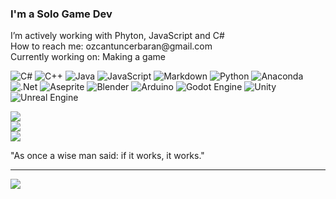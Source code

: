 <h3 align="left">I'm a Solo Game Dev</h3>

<p align="left">
  I’m actively working with Phyton, JavaScript and C#<br>
  How to reach me: ozcantuncerbaran@gmail.com<br>
  Currently working on: Making a game
</p>

![C#](https://img.shields.io/badge/c%23-%23239120.svg?style=for-the-badge&logo=csharp&logoColor=white) ![C++](https://img.shields.io/badge/c++-%2300599C.svg?style=for-the-badge&logo=c%2B%2B&logoColor=white) ![Java](https://img.shields.io/badge/java-%23ED8B00.svg?style=for-the-badge&logo=openjdk&logoColor=white) ![JavaScript](https://img.shields.io/badge/javascript-%23323330.svg?style=for-the-badge&logo=javascript&logoColor=%23F7DF1E) ![Markdown](https://img.shields.io/badge/markdown-%23000000.svg?style=for-the-badge&logo=markdown&logoColor=white) ![Python](https://img.shields.io/badge/python-3670A0?style=for-the-badge&logo=python&logoColor=ffdd54) ![Anaconda](https://img.shields.io/badge/Anaconda-%2344A833.svg?style=for-the-badge&logo=anaconda&logoColor=white) ![.Net](https://img.shields.io/badge/.NET-5C2D91?style=for-the-badge&logo=.net&logoColor=white) ![Aseprite](https://img.shields.io/badge/Aseprite-FFFFFF?style=for-the-badge&logo=Aseprite&logoColor=#7D929E) ![Blender](https://img.shields.io/badge/blender-%23F5792A.svg?style=for-the-badge&logo=blender&logoColor=white) ![Arduino](https://img.shields.io/badge/-Arduino-00979D?style=for-the-badge&logo=Arduino&logoColor=white) ![Godot Engine](https://img.shields.io/badge/GODOT-%23FFFFFF.svg?style=for-the-badge&logo=godot-engine) ![Unity](https://img.shields.io/badge/unity-%23000000.svg?style=for-the-badge&logo=unity&logoColor=white) ![Unreal Engine](https://img.shields.io/badge/unrealengine-%23313131.svg?style=for-the-badge&logo=unrealengine&logoColor=white)


![](https://github-readme-stats.vercel.app/api?username=FutureKedy&theme=radical&hide_border=false&include_all_commits=false&count_private=false)<br/>
![](https://nirzak-streak-stats.vercel.app/?user=FutureKedy&theme=radical&hide_border=false)<br/>
![](https://github-readme-stats.vercel.app/api/top-langs/?username=FutureKedy&theme=radical&hide_border=false&include_all_commits=false&count_private=false&layout=compact)

"As once a wise man said: if it works, it works."




---
[![](https://visitcount.itsvg.in/api?id=FutureKedy&icon=0&color=0)](https://visitcount.itsvg.in)


